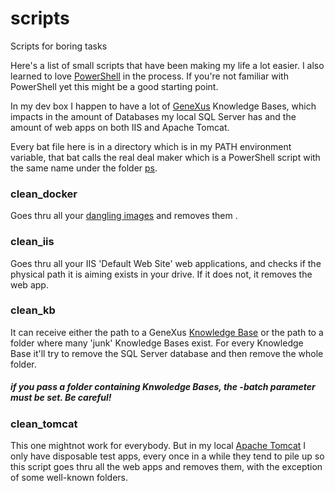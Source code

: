 # scripts
Scripts for boring tasks

Here's a list of small scripts that have been making my life a lot easier. I also learned to love [PowerShell](https://docs.microsoft.com/en-us/powershell/scripting/overview?view=powershell-6) in the process. If you're not familiar with PowerShell yet this might be a good starting point.

In my dev box I happen to have a lot of [GeneXus](https://www.genexus.com) Knowledge Bases, which impacts in the amount of Databases my local SQL Server has and the amount of web apps on both IIS and Apache Tomcat.

Every bat file here is in a directory which is in my PATH environment variable, that bat calls the real deal maker which is a PowerShell script with the same name under the folder [ps](./ps).

### clean_docker  
Goes thru all your [dangling images](https://stackoverflow.com/questions/45142528/docker-what-is-a-dangling-image-and-what-is-an-unused-image) and removes them .

### clean_iis
Goes thru all your IIS 'Default Web Site' web applications, and checks if the physical path it is aiming exists in your drive. If it does not, it removes the web app.

### clean_kb
It can receive either the path to a GeneXus [Knowledge Base](https://wiki.genexus.com/commwiki/servlet/wiki?1836,Knowledge%20Base) or the path to a folder where many 'junk' Knowledge Bases exist. For every Knowledge Base it'll try to remove the SQL Server database and then remove the whole folder.

##### if you pass a folder containing Knwoledge Bases, the -batch parameter must be set. Be careful!

### clean_tomcat
This one mightnot work for everybody. But in my local [Apache Tomcat](https://tomcat.apache.org/) I only have disposable test apps, every once in a while they tend to pile up so this script goes thru all the web apps and removes them, with the exception of some well-known folders.

